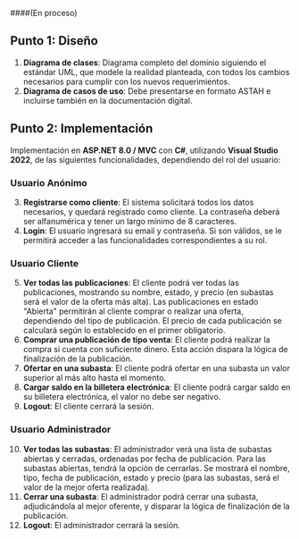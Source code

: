 ####(En proceso)

## Punto 1: Diseño

1. **Diagrama de clases**: Diagrama completo del dominio siguiendo el estándar UML, que modele la realidad planteada, con todos los cambios necesarios para cumplir con los nuevos requerimientos.
2. **Diagrama de casos de uso**: Debe presentarse en formato ASTAH e incluirse también en la documentación digital.

## Punto 2: Implementación

Implementación en **ASP.NET 8.0 / MVC** con **C#**, utilizando **Visual Studio 2022**, de las siguientes funcionalidades, dependiendo del rol del usuario:

### Usuario Anónimo

3. **Registrarse como cliente**: El sistema solicitará todos los datos necesarios, y quedará registrado como cliente. La contraseña deberá ser alfanumérica y tener un largo mínimo de 8 caracteres.
4. **Login**: El usuario ingresará su email y contraseña. Si son válidos, se le permitirá acceder a las funcionalidades correspondientes a su rol.

### Usuario Cliente

5. **Ver todas las publicaciones**: El cliente podrá ver todas las publicaciones, mostrando su nombre, estado, y precio (en subastas será el valor de la oferta más alta). Las publicaciones en estado "Abierta" permitirán al cliente comprar o realizar una oferta, dependiendo del tipo de publicación. El precio de cada publicación se calculará según lo establecido en el primer obligatorio.
6. **Comprar una publicación de tipo venta**: El cliente podrá realizar la compra si cuenta con suficiente dinero. Esta acción dispara la lógica de finalización de la publicación.
7. **Ofertar en una subasta**: El cliente podrá ofertar en una subasta un valor superior al más alto hasta el momento.
8. **Cargar saldo en la billetera electrónica**: El cliente podrá cargar saldo en su billetera electrónica, el valor no debe ser negativo.
9. **Logout**: El cliente cerrará la sesión.

### Usuario Administrador

10. **Ver todas las subastas**: El administrador verá una lista de subastas abiertas y cerradas, ordenadas por fecha de publicación. Para las subastas abiertas, tendrá la opción de cerrarlas. Se mostrará el nombre, tipo, fecha de publicación, estado y precio (para las subastas, será el valor de la mejor oferta realizada).
11. **Cerrar una subasta**: El administrador podrá cerrar una subasta, adjudicándola al mejor oferente, y disparar la lógica de finalización de la publicación.
12. **Logout**: El administrador cerrará la sesión.
